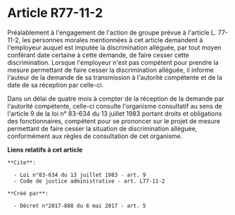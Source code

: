 # Article R77-11-2

Préalablement à l'engagement de l'action de groupe prévue à l'article L. 77-11-2, les personnes morales mentionnées à cet
article demandent à l'employeur auquel est imputée la discrimination alléguée, par tout moyen conférant date certaine à cette
demande, de faire cesser cette discrimination. Lorsque l'employeur n'est pas compétent pour prendre la mesure permettant de
faire cesser la discrimination alléguée, il informe l'auteur de la demande de sa transmission à l'autorité compétente et de
la date de sa réception par celle-ci. 

Dans un délai de quatre mois à compter de la réception de la demande par l'autorité compétente, celle-ci consulte l'organisme
consultatif au sens de l'article 9 de la loi n° 83-634 du 13 juillet 1983 portant droits et obligations des fonctionnaires,
compétent pour se prononcer sur le projet de mesure permettant de faire cesser la situation de discrimination alléguée,
conformément aux règles de consultation de cet organisme.

**Liens relatifs à cet article**

	**Cite**:

	  - Loi n°83-634 du 13 juillet 1983 - art. 9
	  - Code de justice administrative - art. L77-11-2

	**Créé par**:

	  - Décret n°2017-888 du 6 mai 2017 - art. 5
